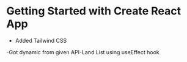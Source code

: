 # Getting Started with Create React App
- Added Tailwind CSS

-Got dynamic from given API-Land List using useEffect hook

